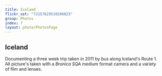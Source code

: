 ```yaml
---
title: Iceland
flickr_set: "72157629510286023"
group: Photos
index: 7
layout: photo/PhotosPage
---
```


## Iceland

Documenting a three week trip taken in 2011 by bus along Iceland's Route 1. All picture's taken with a _Bronica SQA_ medium format camera and a variety of film and lenses.
